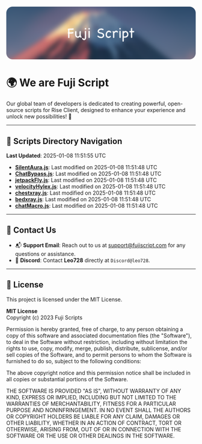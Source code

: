 ![Banner](.github/b.webp)

# 🌍 **We are Fuji Script**

Our global team of developers is dedicated to creating powerful, open-source scripts for Rise Client, designed to enhance your experience and unlock new possibilities! 🌟

---
<!-- SCRIPTS_NAVIGATION_START -->
## 📂 **Scripts Directory Navigation**

**Last Updated**: 2025-01-08 11:51:55 UTC

- **[SilentAura.js](scripts/SilentAura.js)**: Last modified on 2025-01-08 11:51:48 UTC
- **[ChatBypass.js](scripts/ChatBypass.js)**: Last modified on 2025-01-08 11:51:48 UTC
- **[jetpackFly.js](scripts/jetpackFly.js)**: Last modified on 2025-01-08 11:51:48 UTC
- **[velocityHylex.js](scripts/velocityHylex.js)**: Last modified on 2025-01-08 11:51:48 UTC
- **[chestxray.js](scripts/chestxray.js)**: Last modified on 2025-01-08 11:51:48 UTC
- **[bedxray.js](scripts/bedxray.js)**: Last modified on 2025-01-08 11:51:48 UTC
- **[chatMacro.js](scripts/chatMacro.js)**: Last modified on 2025-01-08 11:51:48 UTC

<!-- SCRIPTS_NAVIGATION_END -->

---

## 💬 **Contact Us**  
- 📬 **Support Email**: Reach out to us at [support@fujiscript.com](mailto:support@fujiscript.com) for any questions or assistance.  
- 💬 **Discord**: Contact **Leo728** directly at `Discord@leo728`.

---

## 📜 **License**

This project is licensed under the MIT License.  

**MIT License**  
Copyright (c) 2023 Fuji Scripts  

Permission is hereby granted, free of charge, to any person obtaining a copy of this software and associated documentation files (the "Software"), to deal in the Software without restriction, including without limitation the rights to use, copy, modify, merge, publish, distribute, sublicense, and/or sell copies of the Software, and to permit persons to whom the Software is furnished to do so, subject to the following conditions:  

The above copyright notice and this permission notice shall be included in all copies or substantial portions of the Software.  

THE SOFTWARE IS PROVIDED "AS IS", WITHOUT WARRANTY OF ANY KIND, EXPRESS OR IMPLIED, INCLUDING BUT NOT LIMITED TO THE WARRANTIES OF MERCHANTABILITY, FITNESS FOR A PARTICULAR PURPOSE AND NONINFRINGEMENT. IN NO EVENT SHALL THE AUTHORS OR COPYRIGHT HOLDERS BE LIABLE FOR ANY CLAIM, DAMAGES OR OTHER LIABILITY, WHETHER IN AN ACTION OF CONTRACT, TORT OR OTHERWISE, ARISING FROM, OUT OF OR IN CONNECTION WITH THE SOFTWARE OR THE USE OR OTHER DEALINGS IN THE SOFTWARE.  
